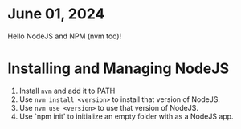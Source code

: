# June 01, 2024

Hello NodeJS and NPM (nvm too)!

# Installing and Managing NodeJS
1. Install `nvm` and add it to PATH
2. Use `nvm install <version>` to install that version of NodeJS.
3. Use `nvm use <version>` to use that version of NodeJS.
4. Use `npm init' to initialize an empty folder with as a NodeJS app. 
